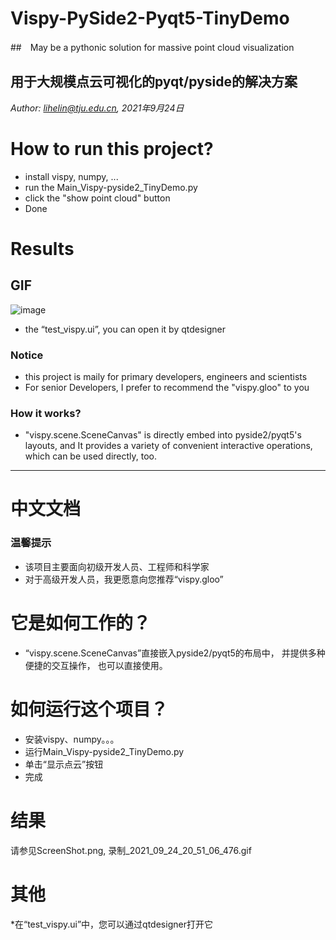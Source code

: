 # Vispy-PySide2-Pyqt5-TinyDemo

##　May be a pythonic solution for massive point cloud visualization
## 用于大规模点云可视化的pyqt/pyside的解决方案
_Author: lihelin@tju.edu.cn, 2021年9月24日_
# How to run this project?
* install vispy, numpy, ...
* run the Main_Vispy-pyside2_TinyDemo.py
* click the "show point cloud" button
* Done

# Results
## GIF
![image](/录制_2021_09_24_20_51_06_476.gif)

* the “test_vispy.ui”, you can open it by qtdesigner

### Notice
* this project is maily for primary developers, engineers and scientists
* For senior Developers, I prefer to recommend the "vispy.gloo" to you

### How it works?
* "vispy.scene.SceneCanvas" is directly embed into pyside2/pyqt5's layouts, 
and It provides a variety of convenient interactive operations, 
which can be used directly, too. 

----
# 中文文档
### 温馨提示
* 该项目主要面向初级开发人员、工程师和科学家
* 对于高级开发人员，我更愿意向您推荐“vispy.gloo”
# 它是如何工作的？
* “vispy.scene.SceneCanvas”直接嵌入pyside2/pyqt5的布局中，
并提供多种便捷的交互操作，
也可以直接使用。
# 如何运行这个项目？
* 安装vispy、numpy。。。
* 运行Main_Vispy-pyside2_TinyDemo.py
* 单击“显示点云”按钮
* 完成
# 结果
请参见ScreenShot.png, 录制_2021_09_24_20_51_06_476.gif
# 其他
*在“test_vispy.ui”中，您可以通过qtdesigner打开它
